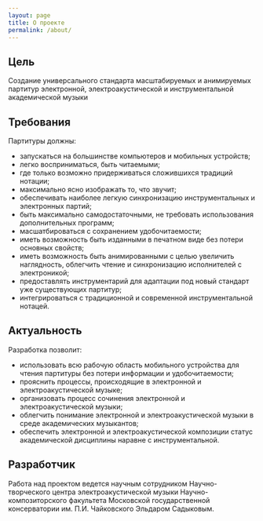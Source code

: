 ```yaml
---
layout: page
title: О проекте
permalink: /about/
---
```


## Цель

Cоздание универсального стандарта масштабируемых и анимируемых партитур электронной, электроакустической и инструментальной академической музыки

## Требования

Партитуры должны:

- запускаться на большинстве компьютеров и мобильных устройств;
- легко восприниматься, быть читаемыми;
- где только возможно придерживаться сложившихся традиций нотации;
- максимально ясно изображать то, что звучит;
- обеспечивать наиболее легкую синхронизацию инструментальных и электронных партий;
- быть максимально самодостаточными, не требовать использования дополнительных программ;
- масшатбироваться с сохранением удобочитаемости;
- иметь возможность быть изданными в печатном виде без потери основных свойств;
- иметь возможность быть анимированными с целью увеличить наглядность, облегчить чтение и синхронизацию исполнителей с электроникой;
- предоставлять инструментарий для адаптации под новый стандарт уже существующих партитур;
- интегрироваться с традиционной и современной инструментальной нотацей.

## Актуальность

Разработка позволит:

- использовать всю рабочую область мобильного устройства для чтения партитуры без потери информации и удобочитаемости;
- прояснить процессы, происходящие в электронной и электроакустической музыке;
- организовать процесс сочинения электронной и электроакустической музыки;
- облегчить понимание электронной и электроакустической музыки в среде академических музыкантов;
- обеспечить электронной и электроакустической композиции статус академической дисциплины наравне с инструментальной.

## Разработчик

Работа над проектом ведется научным сотрудником Научно-творческого центра электроакустической музыки Научно-композиторского факультета Московской государственной консерватории им. П.И. Чайковского Эльдаром Садыковым.
